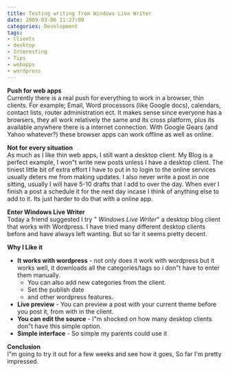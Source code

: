 ```yaml
---
title: Testing writing from Windows Live Writer
date: 2009-03-06 11:27:00
categories: Development 
tags: 
- clients 
- desktop 
- Interesting 
- Tips 
- webapps 
- wordpress
---
```

<p><strong>Push for web apps      <br /></strong>Currently there is a real push for everything to work in a browser, thin clients. For example; Email, Word processors (like Google docs), calendars, contact lists, router administration ect. It makes sense since everyone has a browsers, they all work relatively the same and its cross platform, plus its available anywhere there is a internet connection. With Google Gears (and Yahoo whatever?) these browser apps can work offline as well as online. </p>  <p><strong>Not for every situation </strong>    <br />As much as I like thin web apps, I still want a desktop client. My Blog is a perfect example, I won&quot;t write new posts unless I have a desktop client. The tiniest little bit of extra effort I have to put in to login to the online services usually deters me from making updates. I also never write a post in one sitting, usually I will have 5-10 drafts that I add to over the day. When ever I finish a post a schedule it for the next day incase I think of anything else to add to it. Its just harder to do that with a online app. </p>  <p><strong>Enter Windows Live Writer      <br /></strong>Today a friend suggested I try "
<em>Windows Live Writer</em>" a desktop blog client that works with Wordpress. I have tried many different desktop clients before and have always left wanting. But so far it seems pretty decent. </p>  <p><strong>Why I Like it </strong></p>  <ul>   <li><strong>It works with wordpress</strong> - not only does it work with wordpress but it works well, it downloads all the categories/tags so i don&quot;t have to enter them manually.&#160; <ul>       <li>You can also add new categories from the client. </li>        <li>Set the publish date </li>        <li>and other wordpress features. </li>     </ul>   </li>    <li><strong>Live preview</strong> - You can preview a post with your current theme before you post it, from with in the client. </li>    <li><strong>You can edit the source</strong> - I&quot;m shocked on how many desktop clients don&quot;t have this simple option. </li>    <li><strong>Simple interface</strong> - So simple my parents could use it </li> </ul>  <p><strong>Conclusion</strong>     <br />I&quot;m going to try it out for a few weeks and see how it goes, So far I'm pretty impressed. </p>
